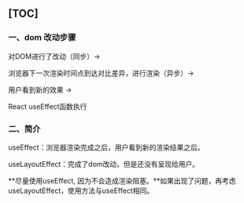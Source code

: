 [TOC]
---

### 一、dom 改动步骤

对DOM进行了改动（同步）->

浏览器下一次渲染时间点到达对比差异，进行渲染（异步）->

用户看到新的效果 ->

React useEffect函数执行

### 二、简介

useEffect：浏览器渲染完成之后，用户看到新的渲染结果之后。

useLayoutEffect：完成了dom改动，但是还没有呈现给用户。

**尽量使用useEffect, 因为不会造成渲染阻塞。**如果出现了问题，再考虑useLayoutEffect，使用方法与useEffect相同。
